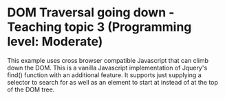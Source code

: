 # DOM Traversal going down - Teaching topic 3 (Programming level: Moderate)
This example uses cross browser compatible Javascript that can climb down the DOM. This is a vanilla Javascript implementation of Jquery's find() function with an additional feature. It supports just supplying a selector to search for as well as an element to start at instead of at the top of the DOM tree.